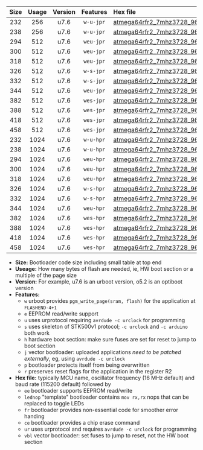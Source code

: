 |Size|Usage|Version|Features|Hex file|
|:-:|:-:|:-:|:-:|:--|
|232|256|u7.6|`w-u-jpr`|[atmega64rfr2_7mhz3728_9600bps_ur_vbl.hex](https://raw.githubusercontent.com/stefanrueger/urboot/main//atmega64rfr2_7mhz3728_9600bps_ur_vbl.hex)|
|238|256|u7.6|`w-u-jpr`|[atmega64rfr2_7mhz3728_9600bps_lednop_ur_vbl.hex](https://raw.githubusercontent.com/stefanrueger/urboot/main//atmega64rfr2_7mhz3728_9600bps_lednop_ur_vbl.hex)|
|294|512|u7.6|`weu-jpr`|[atmega64rfr2_7mhz3728_9600bps_ee_ur_vbl.hex](https://raw.githubusercontent.com/stefanrueger/urboot/main//atmega64rfr2_7mhz3728_9600bps_ee_ur_vbl.hex)|
|300|512|u7.6|`weu-jpr`|[atmega64rfr2_7mhz3728_9600bps_ee_lednop_ur_vbl.hex](https://raw.githubusercontent.com/stefanrueger/urboot/main//atmega64rfr2_7mhz3728_9600bps_ee_lednop_ur_vbl.hex)|
|318|512|u7.6|`weu-jpr`|[atmega64rfr2_7mhz3728_9600bps_ee_lednop_fr_ur_vbl.hex](https://raw.githubusercontent.com/stefanrueger/urboot/main//atmega64rfr2_7mhz3728_9600bps_ee_lednop_fr_ur_vbl.hex)|
|326|512|u7.6|`w-s-jpr`|[atmega64rfr2_7mhz3728_9600bps_vbl.hex](https://raw.githubusercontent.com/stefanrueger/urboot/main//atmega64rfr2_7mhz3728_9600bps_vbl.hex)|
|332|512|u7.6|`w-s-jpr`|[atmega64rfr2_7mhz3728_9600bps_lednop_vbl.hex](https://raw.githubusercontent.com/stefanrueger/urboot/main//atmega64rfr2_7mhz3728_9600bps_lednop_vbl.hex)|
|344|512|u7.6|`weu-jpr`|[atmega64rfr2_7mhz3728_9600bps_ee_lednop_fr_ce_ur_vbl.hex](https://raw.githubusercontent.com/stefanrueger/urboot/main//atmega64rfr2_7mhz3728_9600bps_ee_lednop_fr_ce_ur_vbl.hex)|
|382|512|u7.6|`wes-jpr`|[atmega64rfr2_7mhz3728_9600bps_ee_vbl.hex](https://raw.githubusercontent.com/stefanrueger/urboot/main//atmega64rfr2_7mhz3728_9600bps_ee_vbl.hex)|
|388|512|u7.6|`wes-jpr`|[atmega64rfr2_7mhz3728_9600bps_ee_lednop_vbl.hex](https://raw.githubusercontent.com/stefanrueger/urboot/main//atmega64rfr2_7mhz3728_9600bps_ee_lednop_vbl.hex)|
|418|512|u7.6|`wes-jpr`|[atmega64rfr2_7mhz3728_9600bps_ee_lednop_fr_vbl.hex](https://raw.githubusercontent.com/stefanrueger/urboot/main//atmega64rfr2_7mhz3728_9600bps_ee_lednop_fr_vbl.hex)|
|458|512|u7.6|`wes-jpr`|[atmega64rfr2_7mhz3728_9600bps_ee_lednop_fr_ce_vbl.hex](https://raw.githubusercontent.com/stefanrueger/urboot/main//atmega64rfr2_7mhz3728_9600bps_ee_lednop_fr_ce_vbl.hex)|
|232|1024|u7.6|`w-u-hpr`|[atmega64rfr2_7mhz3728_9600bps_ur.hex](https://raw.githubusercontent.com/stefanrueger/urboot/main//atmega64rfr2_7mhz3728_9600bps_ur.hex)|
|238|1024|u7.6|`w-u-hpr`|[atmega64rfr2_7mhz3728_9600bps_lednop_ur.hex](https://raw.githubusercontent.com/stefanrueger/urboot/main//atmega64rfr2_7mhz3728_9600bps_lednop_ur.hex)|
|294|1024|u7.6|`weu-hpr`|[atmega64rfr2_7mhz3728_9600bps_ee_ur.hex](https://raw.githubusercontent.com/stefanrueger/urboot/main//atmega64rfr2_7mhz3728_9600bps_ee_ur.hex)|
|300|1024|u7.6|`weu-hpr`|[atmega64rfr2_7mhz3728_9600bps_ee_lednop_ur.hex](https://raw.githubusercontent.com/stefanrueger/urboot/main//atmega64rfr2_7mhz3728_9600bps_ee_lednop_ur.hex)|
|318|1024|u7.6|`weu-hpr`|[atmega64rfr2_7mhz3728_9600bps_ee_lednop_fr_ur.hex](https://raw.githubusercontent.com/stefanrueger/urboot/main//atmega64rfr2_7mhz3728_9600bps_ee_lednop_fr_ur.hex)|
|326|1024|u7.6|`w-s-hpr`|[atmega64rfr2_7mhz3728_9600bps.hex](https://raw.githubusercontent.com/stefanrueger/urboot/main//atmega64rfr2_7mhz3728_9600bps.hex)|
|332|1024|u7.6|`w-s-hpr`|[atmega64rfr2_7mhz3728_9600bps_lednop.hex](https://raw.githubusercontent.com/stefanrueger/urboot/main//atmega64rfr2_7mhz3728_9600bps_lednop.hex)|
|344|1024|u7.6|`weu-hpr`|[atmega64rfr2_7mhz3728_9600bps_ee_lednop_fr_ce_ur.hex](https://raw.githubusercontent.com/stefanrueger/urboot/main//atmega64rfr2_7mhz3728_9600bps_ee_lednop_fr_ce_ur.hex)|
|382|1024|u7.6|`wes-hpr`|[atmega64rfr2_7mhz3728_9600bps_ee.hex](https://raw.githubusercontent.com/stefanrueger/urboot/main//atmega64rfr2_7mhz3728_9600bps_ee.hex)|
|388|1024|u7.6|`wes-hpr`|[atmega64rfr2_7mhz3728_9600bps_ee_lednop.hex](https://raw.githubusercontent.com/stefanrueger/urboot/main//atmega64rfr2_7mhz3728_9600bps_ee_lednop.hex)|
|418|1024|u7.6|`wes-hpr`|[atmega64rfr2_7mhz3728_9600bps_ee_lednop_fr.hex](https://raw.githubusercontent.com/stefanrueger/urboot/main//atmega64rfr2_7mhz3728_9600bps_ee_lednop_fr.hex)|
|458|1024|u7.6|`wes-hpr`|[atmega64rfr2_7mhz3728_9600bps_ee_lednop_fr_ce.hex](https://raw.githubusercontent.com/stefanrueger/urboot/main//atmega64rfr2_7mhz3728_9600bps_ee_lednop_fr_ce.hex)|

- **Size:** Bootloader code size including small table at top end
- **Useage:** How many bytes of flash are needed, ie, HW boot section or a multiple of the page size
- **Version:** For example, u7.6 is an urboot version, o5.2 is an optiboot version
- **Features:**
  + `w` urboot provides `pgm_write_page(sram, flash)` for the application at `FLASHEND-4+1`
  + `e` EEPROM read/write support
  + `u` uses urprotocol requiring `avrdude -c urclock` for programming
  + `s` uses skeleton of STK500v1 protocol; `-c urclock` and `-c arduino` both work
  + `h` hardware boot section: make sure fuses are set for reset to jump to boot section
  + `j` vector bootloader: uploaded applications *need to be patched externally*, eg, using `avrdude -c urclock`
  + `p` bootloader protects itself from being overwritten
  + `r` preserves reset flags for the application in the register R2
- **Hex file:** typically MCU name, oscillator frequency (16 MHz default) and baud rate (115200 default) followed by
  + `ee` bootloader supports EEPROM read/write
  + `lednop` "template" bootloader contains `mov rx,rx` nops that can be replaced to toggle LEDs
  + `fr` bootloader provides non-essential code for smoother error handing
  + `ce` bootloader provides a chip erase command
  + `ur` uses urprotocol and requires `avrdude -c urclock` for programming
  + `vbl` vector bootloader: set fuses to jump to reset, not the HW boot section
